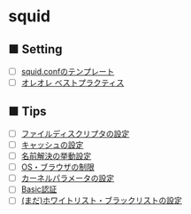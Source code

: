 # squid
## ■ Setting
- [ ] [squid.confのテンプレート]()
- [ ] [オレオレ ベストプラクティス]()
## ■ Tips
- [ ] [ファイルディスクリプタの設定]()
- [ ] [キャッシュの設定]()
- [ ] [名前解決の挙動設定]()
- [ ] [OS・ブラウザの制限]()
- [ ] [カーネルパラメータの設定]()
- [ ] [Basic認証]()
- [ ] [(まだ)ホワイトリスト・ブラックリストの設定]()
